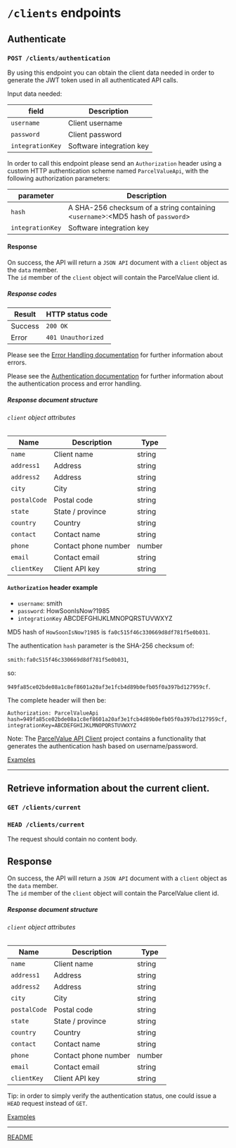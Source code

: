 # `/clients` endpoints

## Authenticate
### `POST /clients/authentication`

By using this endpoint you can obtain the client data needed in order to generate the JWT token used in all authenticated API calls.

Input data needed:

| field            | Description              |
|------------------|--------------------------|
| `username`       | Client username          |
| `password`       | Client password          |
| `integrationKey` | Software integration key |

In order to call this endpoint please send an `Authorization` header using a custom HTTP authentication scheme named `ParcelValueApi`, with the following authorization parameters:

| parameter        | Description                                                                     |
|------------------|---------------------------------------------------------------------------------|
| `hash`           | A SHA-256 checksum of a string containing <`username`>:<MD5 hash of `password`> |
| `integrationKey` | Software integration key                                                        |

#### Response

On success, the API will return a `JSON API` document with a `client` object as the `data` member.  
The `id` member of the `client` object will contain the ParcelValue client id.

##### Response codes

| Result  | HTTP status code   |
|---------|--------------------|
| Success | `200 OK`           |
| Error   | `401 Unauthorized` |

Please see the [Error Handling documentation](../../ErrorHandling.md) for further information about errors.

Please see the [Authentication documentation](../../Authentication.md) for further information about the authentication process and error handling.

##### Response document structure

###### `client` object attributes

| Name         | Description          | Type   |
|--------------|----------------------|--------|
| `name`       | Client name          | string |
| `address1`   | Address              | string |
| `address2`   | Address              | string |
| `city`       | City                 | string |
| `postalCode` | Postal code          | string |
| `state`      | State / province     | string |
| `country`    | Country              | string |
| `contact`    | Contact name         | string |
| `phone`      | Contact phone number | number |
| `email`      | Contact email        | string |
| `clientKey`  | Client API key       | string |

#### `Authorization` header example

* `username`: smith
* `password`: HowSoonIsNow?1985
* `integrationKey` ABCDEFGHIJKLMNOPQRSTUVWXYZ

MD5 hash of `HowSoonIsNow?1985` is `fa0c515f46c330669d8df781f5e0b031`.

The authentication `hash` parameter is the SHA-256 checksum of:

`smith:fa0c515f46c330669d8df781f5e0b031`,

so:

`949fa85ce02bde08a1c8ef8601a20af3e1fcb4d89b0efb05f0a397bd127959cf`.

The complete header will then be:

`Authorization: ParcelValueApi hash=949fa85ce02bde08a1c8ef8601a20af3e1fcb4d89b0efb05f0a397bd127959cf, integrationKey=ABCDEFGHIJKLMNOPQRSTUVWXYZ`

Note: The [ParcelValue API Client](https://github.com/parcelvalue/api-client) project contains a functionality that generates the authentication hash based on username/password.

[Examples](ExamplesAuthentication.md)

---

## Retrieve information about the current client.
### `GET /clients/current`
### `HEAD /clients/current`

The request should contain no content body.

## Response

On success, the API will return a `JSON API` document with a `client` object as the `data` member.  
The `id` member of the `client` object will contain the ParcelValue client id.

##### Response document structure

###### `client` object attributes

| Name         | Description          | Type   |
|--------------|----------------------|--------|
| `name`       | Client name          | string |
| `address1`   | Address              | string |
| `address2`   | Address              | string |
| `city`       | City                 | string |
| `postalCode` | Postal code          | string |
| `state`      | State / province     | string |
| `country`    | Country              | string |
| `contact`    | Contact name         | string |
| `phone`      | Contact phone number | number |
| `email`      | Contact email        | string |
| `clientKey`  | Client API key       | string |

Tip: in order to simply verify the authentication status, one could issue a `HEAD` request instead of `GET`.

[Examples](ExamplesCurrent.md)

---

[README](../../../README.md)
